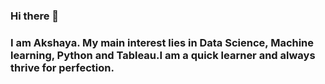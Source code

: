 ### Hi there 👋
### I am Akshaya. My main interest lies in Data Science, Machine learning, Python and Tableau.I am a quick learner and always thrive for perfection.
<!--
**Akshaya1805/Akshaya1805** is a ✨ _special_ ✨ repository because its `README.md` (this file) appears on your GitHub profile.

Here are some ideas to get you started:

- 🔭 I’m currently working on Data Science projects
- 🌱 I’m currently learning Machine Learning
- 👯 I’m looking to collaborate Data science projects using Python, R and Tableau
- 🤔 I’m looking for help with Machine Learning
- 💬 Ask me about Datascience and Tableau
- 📫 How to reach me: akshayavijay9@gmail.com
- 😄 Pronouns: You can give one!!
- ⚡ Fun fact: A superstition you have.
-->
